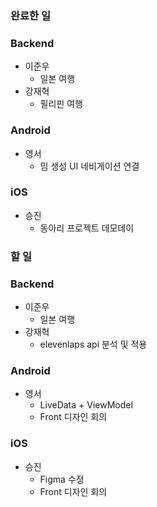 ### 완료한 일

### Backend

- 이준우
    - 일본 여행
- 강재혁
    - 필리핀 여행

### Android

- 영서
    - 밈 생성 UI 네비게이션 연결

### iOS

- 승진
    - 동아리 프로젝트 데모데이

### 할 일

### Backend

- 이준우
    - 일본 여행
- 강재혁
    - elevenlaps api 분석 및 적용

### Android

- 영서
    - LiveData + ViewModel
    - Front 디자인 회의

### iOS

- 승진
    - Figma 수정
    - Front 디자인 회의
